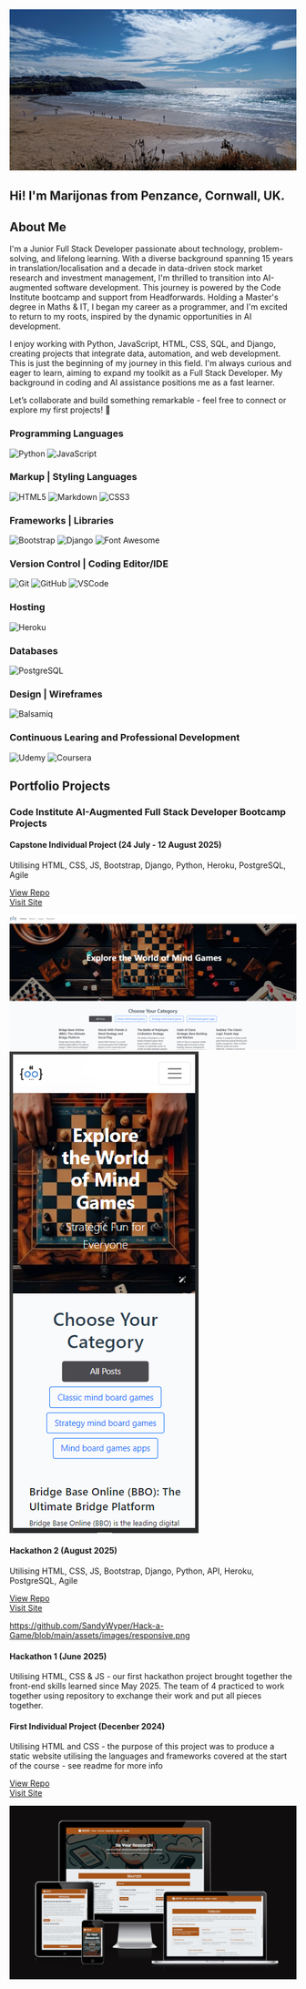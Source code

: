 <picture>
 <source media="(prefers-color-scheme: dark)" srcset="/PenzanceJubPool1900x994.jpg">
 <source media="(prefers-color-scheme: light)" srcset="/PenzanceJubPool1900x994.jpg">
 <img alt="A Cornish Beach" src="/IMG_20240707_165657424-AUTO_ENHANCE.jpg" width="600px">
</picture>

## Hi! I'm Marijonas from Penzance, Cornwall, UK.

## About Me

I'm a Junior Full Stack Developer passionate about technology, problem-solving, and lifelong learning. With a diverse background spanning 15 years in translation/localisation and a decade in data-driven stock market research and investment management, I'm thrilled to transition into AI-augmented software development. This journey is powered by the Code Institute bootcamp and support from Headforwards. Holding a Master's degree in Maths & IT, I began my career as a programmer, and I'm excited to return to my roots, inspired by the dynamic opportunities in AI development.

I enjoy working with Python, JavaScript, HTML, CSS, SQL, and Django, creating projects that integrate data, automation, and web development. This is just the beginning of my journey in this field. I'm always curious and eager to learn, aiming to expand my toolkit as a Full Stack Developer. My background in coding and AI assistance positions me as a fast learner.

Let’s collaborate and build something remarkable - feel free to connect or explore my first projects! 🚀

### Programming Languages

![Python](https://img.shields.io/badge/Python%20-%23004D7A.svg?&style=for-the-badge&logo=python&logoColor=ffdf76)
![JavaScript](https://img.shields.io/badge/JavaScript%20-%23323330.svg?&style=for-the-badge&logo=JavaScript&logoColor=F7DF1E)

### Markup | Styling Languages

![HTML5](https://img.shields.io/badge/HTML5%20-%23E34F26.svg?&style=for-the-badge&logo=HTML5&logoColor=FFFFFF)
![Markdown](https://img.shields.io/badge/Markdown%20-%23000000.svg?&style=for-the-badge&logo=Markdown&logoColor=FFFFFF)
![CSS3](https://img.shields.io/badge/CSS3%20-%231572B6.svg?&style=for-the-badge&logo=CSS3&logoColor=FFFFFF)

### Frameworks | Libraries 

![Bootstrap](https://img.shields.io/badge/Bootstrap%20-%23563D7C.svg?&style=for-the-badge&logo=Bootstrap&logoColor=FFFFFF)
![Django](https://img.shields.io/badge/Django%20-%23092E20.svg?&style=for-the-badge&logo=Django&logoColor=FFFFFF)
![Font Awesome](https://img.shields.io/badge/Font%20Awesome%20-%23339AF0.svg?&style=for-the-badge&logo=Font%20Awesome&logoColor=FFFFFF)

### Version Control | Coding Editor/IDE

![Git](https://img.shields.io/badge/Git%20-%23302F2F.svg?&style=for-the-badge&logo=Git&logoColor=F05032)
![GitHub](https://img.shields.io/badge/GitHub%20-%23181717.svg?&style=for-the-badge&logo=GitHub&logoColor=FFFFFF)
![VSCode](https://img.shields.io/badge/VSCode%20-%232B2B30.svg?&style=for-the-badge&logo=Visual%20Studio%20Code&logoColor)

### Hosting 

![Heroku](https://img.shields.io/badge/Heroku%20-%23430098.svg?&style=for-the-badge&logo=Heroku&logoColor=FFFFFF)

### Databases

![PostgreSQL](https://img.shields.io/badge/PostgreSQL%20-%23336791.svg?&style=for-the-badge&logo=PostgreSQL&logoColor=FFFFFF)

### Design | Wireframes

![Balsamiq](https://img.shields.io/badge/Balsamiq%20-%23A60000.svg?&style=for-the-badge&logo=Balsamiq&logoColor=FFFFFF)

### Continuous Learing and Professional Development

![Udemy](https://img.shields.io/badge/udemy-white?style=for-the-badge&logo=udemy&logoColor=%23A435F0&logoSize=20)
![Coursera](https://img.shields.io/badge/Coursera-white?style=for-the-badge&logo=coursera&logoColor=blue&logoSize=20)

## Portfolio Projects

### Code Institute AI-Augmented Full Stack Developer Bootcamp Projects

#### Capstone Individual Project (24 July - 12 August 2025)
Utilising HTML, CSS, JS, Bootstrap, Django, Python, Heroku, PostgreSQL, Agile

<a href="https://github.com/Marso22/mind_board_games_blog" target="_blank">View Repo</a> <br>
<a href="https://mind-board-game-app-02a4da3cd705.herokuapp.com/" target="_blank">Visit Site</a>

![Desktop view](https://github.com/Marso22/mind_board_games_blog/blob/main/static/images/desktop_view.png)
![Mobile view](https://github.com/Marso22/mind_board_games_blog/blob/main/static/images/mobile_view.png)

#### Hackathon 2 (August 2025)
Utilising HTML, CSS, JS, Bootstrap, Django, Python, API, Heroku, PostgreSQL, Agile

<a href="https://github.com/SandyWyper/Hack-a-Game/blob/main/README.md" target="_blank">View Repo</a> <br>
<a href="https://sandywyper.github.io/Hack-a-Game/" target="_blank">Visit Site</a>

https://github.com/SandyWyper/Hack-a-Game/blob/main/assets/images/responsive.png

#### Hackathon 1 (June 2025)
Utilising HTML, CSS & JS - our first hackathon project brought together the front-end skills learned since May 2025. The team of 4 practiced to work together using repository to exchange their work and put all pieces together.

#### First Individual Project (Decenber 2024)
Utilising HTML and CSS - the purpose of this project was to produce a static website utilising the languages and frameworks covered at the start of the course - see readme for more info

<a href="https://github.com/joe-aswonvos/ci-bootstrap-individual-project" target="_blank">View Repo</a> <br>
<a href="https://joe-aswonvos.github.io/ci-bootstrap-individual-project/" target="_blank">Visit Site</a>

<img src="https://github.com/joe-aswonvos/ci-bootstrap-individual-project/blob/main/assets/images/dyr-hero-screenshot.png" alt="site" width="800">

